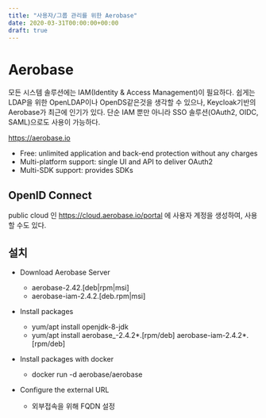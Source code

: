```yaml
---
title: "사용자/그룹 관리를 위한 Aerobase"
date: 2020-03-31T00:00:00+00:00
draft: true
---
```


# Aerobase
모든 시스템 솔루션에는 IAM(Identity & Access Management)이 필요하다. 쉽게는 LDAP을 위한 OpenLDAP이나 OpenDS같은것을 생각할 수 있으나, Keycloak기반의 Aerobase가 최근에 인기가 있다.
단순 IAM 뿐만 아니라 SSO 솔루션(OAuth2, OIDC, SAML)으로도 사용이 가능하다.

https://aerobase.io

- Free: unlimited application and back-end protection without any charges
- Multi-platform support: single UI and API to deliver OAuth2
- Multi-SDK support: provides SDKs

## OpenID Connect
public cloud 인 https://cloud.aerobase.io/portal 에 사용자 계정을 생성하여, 사용할 수도 있다.

## 설치
- Download Aerobase Server
  - aerobase-2.42.[deb|rpm|msi]
  - aerobase-iam-2.4.2.[deb.rpm|msi]

- Install packages
  - yum/apt install openjdk-8-jdk
  - yum/apt install aerobase_-2.4.2*.[rpm/deb] aerobase-iam-2.4.2*.[rpm/deb]

- Install packages with docker
  - docker run -d aerobase/aerobase

- Configure the external URL
  - 외부접속을 위해 FQDN 설정
